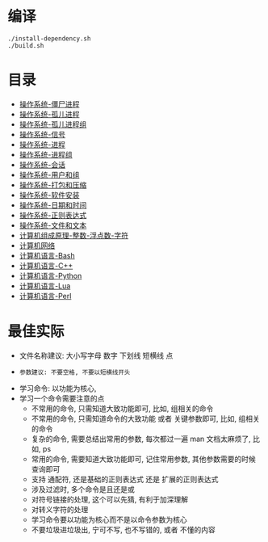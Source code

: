 
# 编译
```
./install-dependency.sh
./build.sh
```

# 目录

* [操作系统-僵尸进程](./001-00.md)
* [操作系统-孤儿进程](./002-00.md)
* [操作系统-孤儿进程组](./003-00.md)
* [操作系统-信号](./004-00.md)
* [操作系统-进程](./005-00.md)
* [操作系统-进程组](./006-00.md)
* [操作系统-会话](./007-00.md)
* [操作系统-用户和组](./008-00.md)
* [操作系统-打包和压缩](./009-00.md)
* [操作系统-软件安装](./010-00.md)
* [操作系统-日期和时间](./011-00.md)
* [操作系统-正则表达式](./012-00.md)
* [操作系统-文件和文本](./013-00.md)
* [计算机组成原理-整数-浮点数-字符](./101-00.md)
* [计算机网络](./201-00.md)
* [计算机语言-Bash](./301-00.md)
* [计算机语言-C++](./302-00.md)
* [计算机语言-Python](./303-00.md)
* [计算机语言-Lua](./304-00.md)
* [计算机语言-Perl](./305-00.md)

# 最佳实际
* 文件名称建议: 大小写字母 数字 下划线 短横线 点
*     参数建议: 不要空格, 不要以短横线开头
* 学习命令: 以功能为核心,
* 学习一个命令需要注意的点
    * 不常用的命令, 只需知道大致功能即可, 比如, 组相关的命令
    * 不常用的命令, 只需知道命令的大致功能 或者 关键参数即可, 比如, 组相关的命令
    *   复杂的命令, 需要总结出常用的参数, 每次都过一遍 man 文档太麻烦了, 比如, ps
    *   常用的命令, 需要知道大致功能即可, 记住常用参数, 其他参数需要的时候查询即可
    * 支持 通配符, 还是基础的正则表达式 还是 扩展的正则表达式
    * 涉及过滤时, 多个命令是且还是或
    * 对符号链接的处理, 这个可以先猜, 有利于加深理解
    * 对转义字符的处理
    * 学习命令要以功能为核心而不是以命令参数为核心
    * 不要垃圾进垃圾出, 宁可不写, 也不写错的, 或者 不懂的内容

